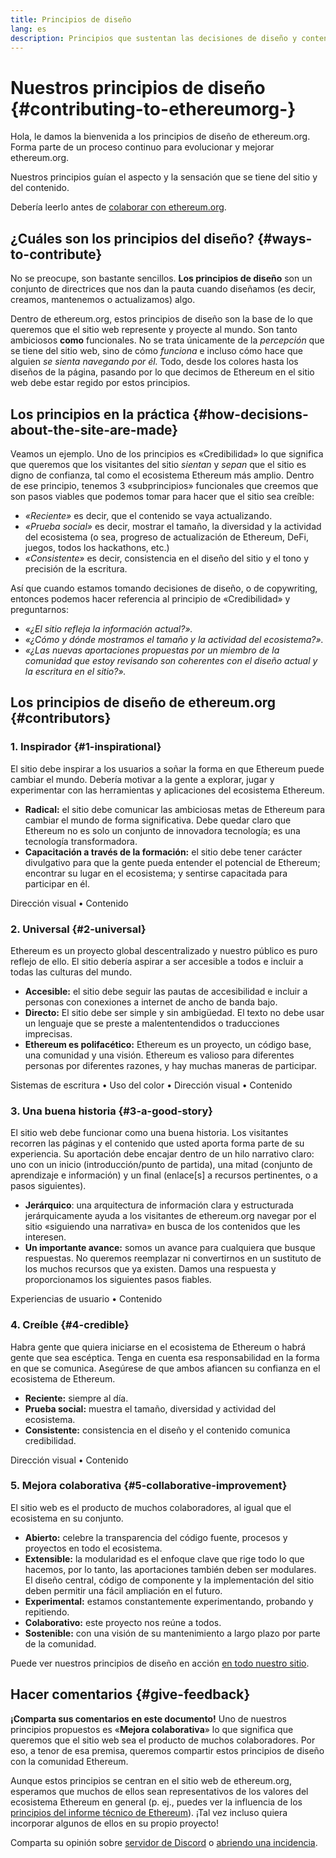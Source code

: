 ```yaml
---
title: Principios de diseño
lang: es
description: Principios que sustentan las decisiones de diseño y contenido de ethereum.org
---
```


# Nuestros principios de diseño {#contributing-to-ethereumorg-}

<Emoji text=":wave:" size={1} /> Hola, le damos la bienvenida a los principios de diseño de ethereum.org. Forma parte de un proceso continuo para evolucionar y mejorar ethereum.org.

Nuestros principios guían el aspecto y la sensación que se tiene del sitio y del contenido.

Debería leerlo antes de [colaborar con ethereum.org](/contributing/).

## ¿Cuáles son los principios del diseño? {#ways-to-contribute}

No se preocupe, son bastante sencillos. **Los principios de diseño** son un conjunto de directrices que nos dan la pauta cuando diseñamos (es decir, creamos, mantenemos o actualizamos) algo.

Dentro de ethereum.org, estos principios de diseño son la base de lo que queremos que el sitio web represente y proyecte al mundo. Son tanto ambiciosos **como** funcionales. No se trata únicamente de la _percepción_ que se tiene del sitio web, sino de cómo _funciona_ e incluso cómo hace que alguien _se sienta navegando por él._ Todo, desde los colores hasta los diseños de la página, pasando por lo que decimos de Ethereum en el sitio web debe estar regido por estos principios.

## Los principios en la práctica {#how-decisions-about-the-site-are-made}

Veamos un ejemplo. Uno de los principios es «Credibilidad» lo que significa que queremos que los visitantes del sitio _sientan_ y _sepan_ que el sitio es digno de confianza, tal como el ecosistema Ethereum más amplio. Dentro de ese principio, tenemos 3 «subprincipios» funcionales que creemos que son pasos viables que podemos tomar para hacer que el sitio sea creíble:

- _«Reciente»_ es decir, que el contenido se vaya actualizando.
- _«Prueba social»_ es decir, mostrar el tamaño, la diversidad y la actividad del ecosistema (o sea, progreso de actualización de Ethereum, DeFi, juegos, todos los hackathons, etc.)
- _«Consistente»_ es decir, consistencia en el diseño del sitio y el tono y precisión de la escritura.

Así que cuando estamos tomando decisiones de diseño, o de copywriting, entonces podemos hacer referencia al principio de «Credibilidad» y preguntarnos:

- _«¿El sitio refleja la información actual?»._
- _«¿Cómo y dónde mostramos el tamaño y la actividad del ecosistema?»._
- _«¿Las nuevas aportaciones propuestas por un miembro de la comunidad que estoy revisando son coherentes con el diseño actual y la escritura en el sitio?»._

## Los principios de diseño de ethereum.org {#contributors}

### 1. Inspirador {#1-inspirational}

El sitio debe inspirar a los usuarios a soñar la forma en que Ethereum puede cambiar el mundo. Debería motivar a la gente a explorar, jugar y experimentar con las herramientas y aplicaciones del ecosistema Ethereum.

- **Radical:** el sitio debe comunicar las ambiciosas metas de Ethereum para cambiar el mundo de forma significativa. Debe quedar claro que Ethereum no es solo un conjunto de innovadora tecnología; es una tecnología transformadora.
- **Capacitación a través de la formación:** el sitio debe tener carácter divulgativo para que la gente pueda entender el potencial de Ethereum; encontrar su lugar en el ecosistema; y sentirse capacitada para participar en él.

Dirección visual • Contenido

### 2. Universal {#2-universal}

Ethereum es un proyecto global descentralizado y nuestro público es puro reflejo de ello. El sitio debería aspirar a ser accesible a todos e incluir a todas las culturas del mundo.

- **Accesible:** el sitio debe seguir las pautas de accesibilidad e incluir a personas con conexiones a internet de ancho de banda bajo.
- **Directo:** El sitio debe ser simple y sin ambigüedad. El texto no debe usar un lenguaje que se preste a malententendidos o traducciones imprecisas.
- **Ethereum es polifacético:** Ethereum es un proyecto, un código base, una comunidad y una visión. Ethereum es valioso para diferentes personas por diferentes razones, y hay muchas maneras de participar.

Sistemas de escritura • Uso del color • Dirección visual • Contenido

### 3. Una buena historia {#3-a-good-story}

El sitio web debe funcionar como una buena historia. Los visitantes recorren las páginas y el contenido que usted aporta forma parte de su experiencia. Su aportación debe encajar dentro de un hilo narrativo claro: uno con un inicio (introducción/punto de partida), una mitad (conjunto de aprendizaje e información) y un final (enlace[s] a recursos pertinentes, o a pasos siguientes).

- **Jerárquico**: una arquitectura de información clara y estructurada jerárquicamente ayuda a los visitantes de ethereum.org navegar por el sitio «siguiendo una narrativa» en busca de los contenidos que les interesen.
- **Un importante avance:** somos un avance para cualquiera que busque respuestas. No queremos reemplazar ni convertirnos en un sustituto de los muchos recursos que ya existen. Damos una respuesta y proporcionamos los siguientes pasos fiables.

Experiencias de usuario • Contenido

### 4. Creíble {#4-credible}

Habra gente que quiera iniciarse en el ecosistema de Ethereum o habrá gente que sea escéptica. Tenga en cuenta esa responsabilidad en la forma en que se comunica. Asegúrese de que ambos afiancen su confianza en el ecosistema de Ethereum.

- **Reciente:** siempre al día.
- **Prueba social:** muestra el tamaño, diversidad y actividad del ecosistema.
- **Consistente:** consistencia en el diseño y el contenido comunica credibilidad.

Dirección visual • Contenido

### 5. Mejora colaborativa {#5-collaborative-improvement}

El sitio web es el producto de muchos colaboradores, al igual que el ecosistema en su conjunto.

- **Abierto:** celebre la transparencia del código fuente, procesos y proyectos en todo el ecosistema.
- **Extensible:** la modularidad es el enfoque clave que rige todo lo que hacemos, por lo tanto, las aportaciones también deben ser modulares. El diseño central, código de componente y la implementación del sitio deben permitir una fácil ampliación en el futuro.
- **Experimental:** estamos constantemente experimentando, probando y repitiendo.
- **Colaborativo:** este proyecto nos reúne a todos.
- **Sostenible:** con una visión de su mantenimiento a largo plazo por parte de la comunidad.

Puede ver nuestros principios de diseño en acción [en todo nuestro sitio](/).

## Hacer comentarios {#give-feedback}

**¡Comparta sus comentarios en este documento!** Uno de nuestros principios propuestos es «**Mejora colaborativa**» lo que significa que queremos que el sitio web sea el producto de muchos colaboradores. Por eso, a tenor de esa premisa, queremos compartir estos principios de diseño con la comunidad Ethereum.

Aunque estos principios se centran en el sitio web de ethereum.org, esperamos que muchos de ellos sean representativos de los valores del ecosistema Ethereum en general (p. ej., puedes ver la influencia de los [principios del informe técnico de Ethereum](https://github.com/ethereum/wiki/wiki/White-Paper#philosophy)). ¡Tal vez incluso quiera incorporar algunos de ellos en su propio proyecto!

Comparta su opinión sobre [servidor de Discord](https://discord.gg/CetY6Y4) o [abriendo una incidencia](<(https://github.com/ethereum/ethereum-org-website/issues/new?assignees=&labels=Type%3A+Feature&template=feature_request.md&title=)>).
